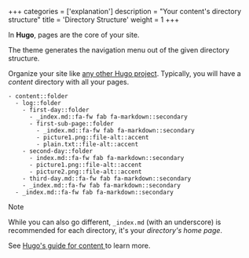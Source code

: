 +++
categories = ['explanation']
description = "Your content's directory structure"
title = 'Directory Structure'
weight = 1
+++

In **Hugo**, pages are the core of your site.

The theme generates the navigation menu out of the given directory structure.

Organize your site like [any other Hugo project](https://gohugo.io/content/structure/). Typically, you will have a _content_ directory with all your pages.

````tree
- content::folder
  - log::folder
    - first-day::folder
      - _index.md::fa-fw fab fa-markdown::secondary
      - first-sub-page::folder
        - _index.md::fa-fw fab fa-markdown::secondary
        - picture1.png::file-alt::accent
        - plain.txt::file-alt::accent
    - second-day::folder
      - index.md::fa-fw fab fa-markdown::secondary
      - picture1.png::file-alt::accent
      - picture2.png::file-alt::accent
    - third-day.md::fa-fw fab fa-markdown::secondary
    - _index.md::fa-fw fab fa-markdown::secondary
  - _index.md::fa-fw fab fa-markdown::secondary
````

> [!note]
> While you can also go different, `_index.md` (with an underscore) is recommended for each directory, it's your _directory's home page_.
>
> See [Hugo's guide for content ](https://gohugo.io/content-management/) to learn more.
